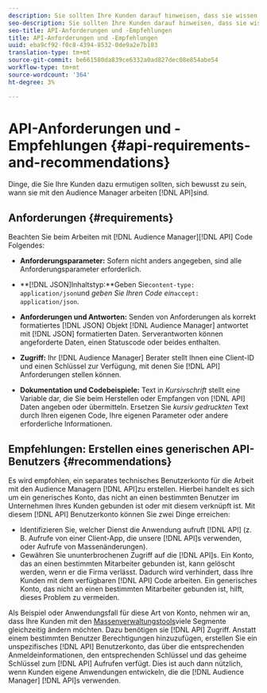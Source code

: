 ```yaml
---
description: Sie sollten Ihre Kunden darauf hinweisen, dass sie wissen, wann sie mit den Audience Manager-APIs arbeiten.
seo-description: Sie sollten Ihre Kunden darauf hinweisen, dass sie wissen, wann sie mit den Audience Manager-APIs arbeiten.
seo-title: API-Anforderungen und -Empfehlungen
title: API-Anforderungen und -Empfehlungen
uuid: eba9cf92-f0c8-4394-8532-0de9a2e7b103
translation-type: tm+mt
source-git-commit: be661580da839ce6332a0ad827dec08e854abe54
workflow-type: tm+mt
source-wordcount: '364'
ht-degree: 3%

---
```



# API-Anforderungen und -Empfehlungen {#api-requirements-and-recommendations}

Dinge, die Sie Ihre Kunden dazu ermutigen sollten, sich bewusst zu sein, wann sie mit den Audience Manager arbeiten [!DNL API]sind.

## Anforderungen {#requirements}

Beachten Sie beim Arbeiten mit [!DNL Audience Manager][!DNL API] Code Folgendes:

* **Anforderungsparameter:** Sofern nicht anders angegeben, sind alle Anforderungsparameter erforderlich.
* **[!DNL JSON]Inhaltstyp:**Geben Sie`content-type: application/json`und *geben Sie Ihren Code ein*`accept: application/json`.

* **Anforderungen und Antworten:** Senden von Anforderungen als korrekt formatiertes [!DNL JSON] Objekt [!DNL Audience Manager] antwortet mit [!DNL JSON] formatierten Daten. Serverantworten können angeforderte Daten, einen Statuscode oder beides enthalten.

* **Zugriff:** Ihr [!DNL Audience Manager] Berater stellt Ihnen eine Client-ID und einen Schlüssel zur Verfügung, mit denen Sie [!DNL API] Anforderungen stellen können.

* **Dokumentation und Codebeispiele:** Text in *Kursivschrift* stellt eine Variable dar, die Sie beim Herstellen oder Empfangen von [!DNL API] Daten angeben oder übermitteln. Ersetzen Sie *kursiv gedruckten* Text durch Ihren eigenen Code, Ihre eigenen Parameter oder andere erforderliche Informationen.

## Empfehlungen: Erstellen eines generischen API-Benutzers {#recommendations}

Es wird empfohlen, ein separates technisches Benutzerkonto für die Arbeit mit den Audience Managern [!DNL API]zu erstellen. Hierbei handelt es sich um ein generisches Konto, das nicht an einen bestimmten Benutzer im Unternehmen Ihres Kunden gebunden ist oder mit diesem verknüpft ist. Mit diesem [!DNL API] Benutzerkonto können Sie zwei Dinge erreichen:

* Identifizieren Sie, welcher Dienst die Anwendung aufruft [!DNL API] (z. B. Aufrufe von einer Client-App, die unsere [!DNL API]s verwenden, oder Aufrufe von Massenänderungen).
* Gewähren Sie ununterbrochenen Zugriff auf die [!DNL API]s. Ein Konto, das an einen bestimmten Mitarbeiter gebunden ist, kann gelöscht werden, wenn er die Firma verlässt. Dadurch wird verhindert, dass Ihre Kunden mit dem verfügbaren [!DNL API] Code arbeiten. Ein generisches Konto, das nicht an einen bestimmten Mitarbeiter gebunden ist, hilft, dieses Problem zu vermeiden.

Als Beispiel oder Anwendungsfall für diese Art von Konto, nehmen wir an, dass Ihre Kunden mit den [Massenverwaltungstools](https://docs.adobe.com/content/help/en/audience-manager/user-guide/reference/bult-management-tools/bulk-management-intro.html)viele Segmente gleichzeitig ändern möchten. Dazu benötigen sie [!DNL API] Zugriff. Anstatt einem bestimmten Benutzer Berechtigungen hinzuzufügen, erstellen Sie ein unspezifisches [!DNL API] Benutzerkonto, das über die entsprechenden Anmeldeinformationen, den entsprechenden Schlüssel und das geheime Schlüssel zum [!DNL API] Aufrufen verfügt. Dies ist auch dann nützlich, wenn Kunden eigene Anwendungen entwickeln, die die [!DNL Audience Manager] [!DNL API]s verwenden.
